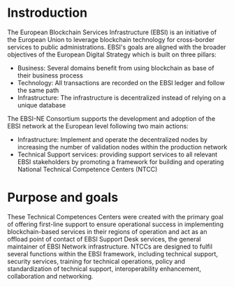 # Instroduction

The European Blockchain Services Infrastructure (EBSI) is an initiative of the European Union to leverage blockchain technology for cross-border services to public administrations. 
EBSI's goals are aligned with the broader objectives of the European Digital Strategy which is built on three pillars:
+ Business: Several domains benefit from using blockchain as base of their business process
+ Technology: All transactions are recorded on the EBSI ledger and follow the same path
+ Infrastructure: The infrastructure is decentralized instead of relying on a unique database

The EBSI-NE Consortium supports the development and adoption of the EBSI network at the European level following two main actions:
+ Infrastructure: Implement and operate the decentralized nodes by increasing the number of validation nodes within the production network
+ Technical Support services: providing support services to all relevant EBSI stakeholders by promoting a framework for building and operating National Technical Competence Centers (NTCC)

# Purpose and goals

These Technical Competences Centers were created with the primary goal of offering first-line support to ensure operational success in implementing blockchain-based services in their regions of operation and act as an offload point of contact of EBSI Support Desk services, the general maintainer of EBSI Network infrastructure.
NTCCs are designed to fulfil several functions within the EBSI framework, including technical support, security services, training for technical operations, policy and standardization of technical support, interoperability enhancement, collaboration and networking.
